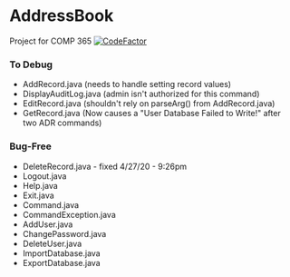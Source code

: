 # AddressBook
Project for COMP 365 [![CodeFactor](https://www.codefactor.io/repository/github/cadeo111/addressbook/badge)](https://www.codefactor.io/repository/github/cadeo111/addressbook)




### To Debug
- AddRecord.java  (needs to handle setting record values)
- DisplayAuditLog.java (admin isn't authorized for this command)
- EditRecord.java (shouldn't rely on parseArg() from AddRecord.java)
- GetRecord.java (Now causes a "User Database Failed to Write!" after two ADR commands)


### Bug-Free
- DeleteRecord.java  - fixed 4/27/20 - 9:26pm
- Logout.java
- Help.java
- Exit.java
- Command.java
- CommandException.java
- AddUser.java
- ChangePassword.java
- DeleteUser.java
- ImportDatabase.java
- ExportDatabase.java
